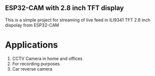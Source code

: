## ESP32-CAM with 2.8 inch TFT display

This is a simple project for streaming of live feed in ILI9341 TFT 2.8 inch dispolay from ESP32-CAM

# Applications
1. CCTV Camera in home and offices
2. For recording purposes
3. Car reverse camera
